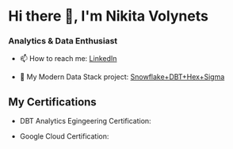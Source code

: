 # Hi there 👋, I'm Nikita Volynets

### Analytics & Data Enthusiast

- 📫 How to reach me: [LinkedIn](https://www.linkedin.com/in/nikita-volynets/)

- 🔭 My Modern Data Stack project: [Snowflake+DBT+Hex+Sigma](https://github.com/nikita-volynets/nba-challenge-dbt-paradime)

## My Certifications

- DBT Analytics Egingeering Certification: 

- Google Cloud Certification: 

<!--
**nikita-volynets/nikita-volynets** is a ✨ _special_ ✨ repository because its `README.md` (this file) appears on your GitHub profile.

Here are some ideas to get you started:

- 🔭 I’m currently working on ...
- 🌱 I’m currently learning ...
- 👯 I’m looking to collaborate on ...
- 🤔 I’m looking for help with ...
- 💬 Ask me about ...

- 😄 Pronouns: ...
- ⚡ Fun fact: ...
-->
